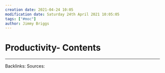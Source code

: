 ```yaml
---
creation date: 2021-04-24 10:05
modification date: Saturday 24th April 2021 10:05:05
tags: ["#moc"]
author: Jimmy Briggs
---
```


# Productivity- Contents




***
Backlinks:
Sources:


